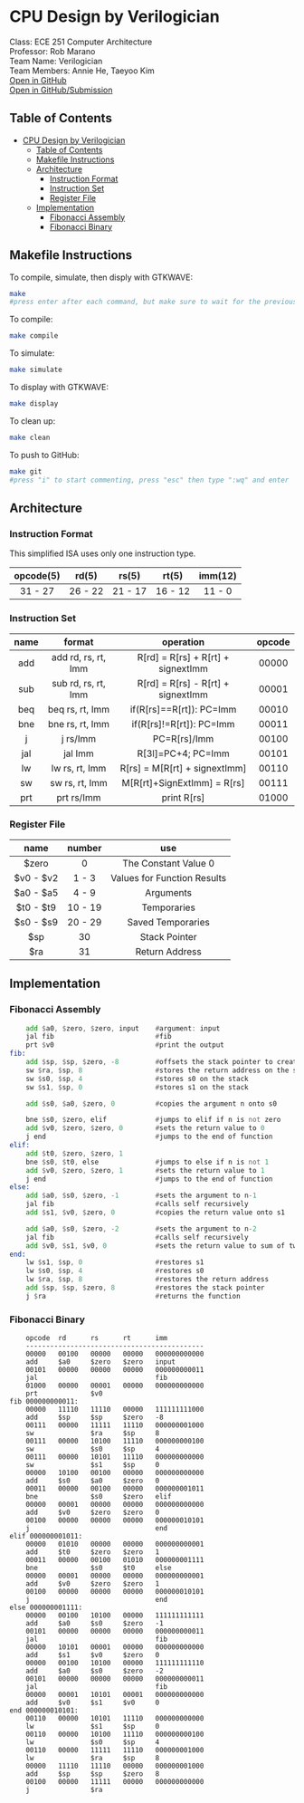 # CPU Design by Verilogician

Class: ECE 251 Computer Architecture  
Professor: Rob Marano  
Team Name: Verilogician  
Team Members: Annie He, Taeyoo Kim  
[Open in GitHub](https://github.com/cooper-union-ece-251-marano/ece-251-spring-2023-final-project-verilogician)  
[Open in GitHub/Submission](https://github.com/cooper-union-ece-251-marano/ece-251-spring-2023-final-project-verilogician/tree/submission)

## Table of Contents

- [CPU Design by Verilogician](#cpu-design-by-verilogician)
  - [Table of Contents](#table-of-contents)
  - [Makefile Instructions](#makefile-instructions)
  - [Architecture](#architecture)
    - [Instruction Format](#instruction-format)
    - [Instruction Set](#instruction-set)
    - [Register File](#register-file)
  - [Implementation](#implementation)
    - [Fibonacci Assembly](#fibonacci-assembly)
    - [Fibonacci Binary](#fibonacci-binary)

## Makefile Instructions

To compile, simulate, then disply with GTKWAVE:
```bash
make
#press enter after each command, but make sure to wait for the previous to complete
```

To compile:
```bash
make compile
```

To simulate:
```bash
make simulate
```

To display with GTKWAVE:
```bash
make display
```

To clean up:
```bash
make clean
```

To push to GitHub:
```bash
make git
#press "i" to start commenting, press "esc" then type ":wq" and enter
```
## Architecture

### Instruction Format
This simplified ISA uses only one instruction type.  

| opcode(5) | rd(5) | rs(5) | rt(5) | imm(12) |
|:--------------:|:------------:|:------------:|:------------:|  :------------:|
| 31 - 27 | 26 - 22 | 21 - 17 | 16 - 12 | 11 - 0 |

### Instruction Set

| name | format | operation | opcode |
|:--------------:|:------------:|:------------:|:------------:|
| add | add rd, rs, rt, Imm| R[rd] = R[rs] + R[rt] + signextImm | 00000 |
| sub | sub rd, rs, rt, Imm| R[rd] = R[rs] - R[rt] + signextImm | 00001 |
| beq | beq rs, rt, Imm| if(R[rs]==R[rt]): PC=Imm | 00010 |
| bne | bne rs, rt, Imm| if(R[rs]!=R[rt]): PC=Imm | 00011 |
| j | j rs/Imm | PC=R[rs]/Imm | 00100 |
| jal | jal Imm | R[3l]=PC+4; PC=Imm | 00101 |
| lw | lw rs, rt, Imm | R[rs] = M[R[rt] + signextImm] | 00110 |
| sw | sw rs, rt, Imm | M[R[rt]+SignExtImm] = R[rs] | 00111 |
| prt | prt rs/Imm| print R[rs] | 01000 |

### Register File

| name | number | use |
|:--------------:|:------------:|:------------:|
| $zero | 0 | The Constant Value 0 |
| \$v0 - $v2 | 1 - 3 | Values for Function Results |
| $a0 - $a5 | 4 - 9 | Arguments |
| $t0 - $t9 | 10 - 19 | Temporaries |
| $s0 - $s9 | 20 - 29 | Saved Temporaries |
| $sp | 30 | Stack Pointer |
| $ra | 31 | Return Address |

## Implementation

### Fibonacci Assembly

```asm
    add $a0, $zero, $zero, input    #argument: input
    jal fib                         #fib
    prt $v0                         #print the output
fib:
    add $sp, $sp, $zero, -8         #offsets the stack pointer to create a stack frame
    sw $ra, $sp, 8                  #stores the return address on the stack
    sw $s0, $sp, 4                  #stores s0 on the stack
    sw $s1, $sp, 0                  #stores s1 on the stack

    add $s0, $a0, $zero, 0          #copies the argument n onto s0

    bne $s0, $zero, elif            #jumps to elif if n is not zero
    add $v0, $zero, $zero, 0        #sets the return value to 0
    j end                           #jumps to the end of function
elif:
    add $t0, $zero, $zero, 1
    bne $s0, $t0, else              #jumps to else if n is not 1
    add $v0, $zero, $zero, 1        #sets the return value to 1
    j end                           #jumps to the end of function
else:
    add $a0, $s0, $zero, -1         #sets the argument to n-1
    jal fib                         #calls self recursively
    add $s1, $v0, $zero, 0          #copies the return value onto s1

    add $a0, $s0, $zero, -2         #sets the argument to n-2
    jal fib                         #calls self recursively
    add $v0, $s1, $v0, 0            #sets the return value to sum of two
end:
    lw $s1, $sp, 0                  #restores s1
    lw $s0, $sp, 4                  #restores s0
    lw $ra, $sp, 8                  #restores the return address
    add $sp, $sp, $zero, 8          #restores the stack pointer
    j $ra                           #returns the function
```

### Fibonacci Binary

```
    opcode  rd      rs      rt      imm
    --------------------------------------------
    00000   00100   00000   00000   000000000000
    add	    $a0     $zero   $zero   input	
    00101   00000   00000   00000   000000000011
    jal                             fib
    01000   00000   00001   00000   000000000000
    prt             $v0
fib 000000000011:
    00000   11110   11110   00000   111111111000
    add     $sp     $sp     $zero   -8
    00111   00000   11111   11110   000000001000
    sw              $ra     $sp     8
    00111   00000   10100   11110   000000000100
    sw              $s0     $sp     4
    00111   00000   10101   11110   000000000000
    sw              $s1     $sp     0
    00000   10100   00100   00000   000000000000
    add     $s0     $a0     $zero   0
    00011   00000   00100   00000   000000001011
    bne             $s0     $zero   elif
    00000   00001   00000   00000   000000000000
    add     $v0     $zero   $zero   0
    00100   00000   00000   00000   000000010101
    j                               end
elif 000000001011:
    00000   01010   00000   00000   000000000001
    add     $t0     $zero   $zero   1
    00011   00000   00100   01010   000000001111
    bne             $s0     $t0     else
    00000   00001   00000   00000   000000000001
    add     $v0     $zero   $zero   1
    00100   00000   00000   00000   000000010101
    j                               end
else 000000001111:
    00000   00100   10100   00000   111111111111
    add     $a0     $s0     $zero   -1
    00101   00000   00000   00000   000000000011
    jal                             fib
    00000   10101   00001   00000   000000000000
    add     $s1     $v0     $zero   0
    00000   00100   10100   00000   111111111110
    add     $a0     $s0     $zero   -2
    00101   00000   00000   00000   000000000011
    jal                             fib
    00000   00001   10101   00001   000000000000
    add     $v0     $s1     $v0     0
end 000000010101:
    00110   00000   10101   11110   000000000000
    lw              $s1     $sp     0
    00110   00000   10100   11110   000000000100
    lw              $s0     $sp     4
    00110   00000   11111   11110   000000001000
    lw              $ra     $sp     8
    00000   11110   11110   00000   000000001000
    add     $sp     $sp     $zero   8
    00100   00000   11111   00000   000000000000
    j               $ra
```

